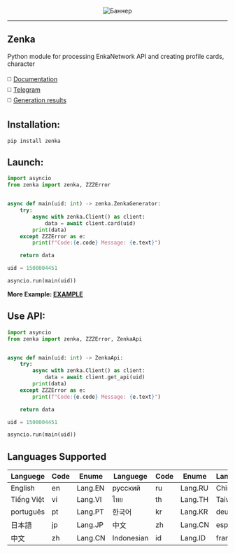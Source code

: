 <p align="center">
 <img src="https://raw.githubusercontent.com/DEViantUA/Zenka/refs/heads/main/readme/banner.png" alt="Баннер"/>
</p>

____

## Zenka
Python module for processing EnkaNetwork API and creating profile cards, character <br><br>
:white_medium_square: [Documentation](https://github.com/DEViantUA/EnkaCard/wiki)<br>
:white_medium_square: [Telegram](https://t.me/enkacardchat)<br>
:white_medium_square: [Generation results](https://github.com/DEViantUA/EnkaCard/wiki/Resultate)<br>



## Installation:
```
pip install zenka
```

## Launch:
``` python
import asyncio
from zenka import zenka, ZZZError


async def main(uid: int) -> zenka.ZenkaGenerator:
    try:
        async with zenka.Client() as client:
            data = await client.card(uid)
        print(data)
    except ZZZError as e:
        print(f"Code:{e.code} Message: {e.text}")

    return data

uid = 1500004451

asyncio.run(main(uid))

```

**More Example: [EXAMPLE](https://github.com/DEViantUA/Zenka/tree/main/example)**


## Use API:

``` python
import asyncio
from zenka import zenka, ZZZError, ZenkaApi


async def main(uid: int) -> ZenkaApi:
    try:
        async with zenka.Client() as client:
            data = await client.get_api(uid)
        print(data)
    except ZZZError as e:
        print(f"Code:{e.code} Message: {e.text}")

    return data

uid = 1500004451

asyncio.run(main(uid))
```


## Languages Supported
| Languege    |  Code   | Enume        | Languege    |  Code   | Enume        | Languege    |  Code   | Enume        |
|-------------|---------|-------------|-------------|---------|-------------|-------------|---------|-------------|
|  English    |     en  | Lang.EN      |  русский    |     ru  | Lang.RU      |  Chinese    |    chs  | Lang.CN      |
|  Tiếng Việt |     vi  | Lang.VI      |  ไทย        |     th  | Lang.TH      |  Taiwan     |    cht  | Lang.CHT     |
|  português  |     pt  | Lang.PT      | 한국어      |     kr  | Lang.KR      |  deutsch    |     de  | Lang.DE      |
|  日本語      |     jp  | Lang.JP      | 中文        |     zh  | Lang.CN      |  español    |     es  | Lang.ES      |
|  中文        |     zh  | Lang.CN      | Indonesian |     id  | Lang.ID      |  français   |     fr  | Lang.FR      |


